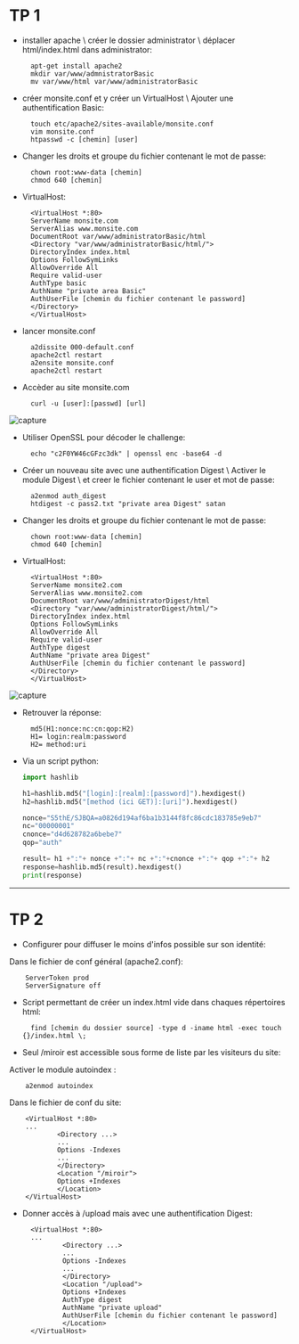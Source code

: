 # **TP 1**

- installer apache \ créer le dossier administrator \ déplacer html/index.html dans administrator: 

        apt-get install apache2
        mkdir var/www/admnistratorBasic
        mv var/www/html var/www/administratorBasic
    
- créer monsite.conf et y créer un VirtualHost \ Ajouter une authentification Basic:

        touch etc/apache2/sites-available/monsite.conf
        vim monsite.conf
        htpasswd -c [chemin] [user]
        
- Changer les droits et groupe du fichier contenant le mot de passe:
        
        chown root:www-data [chemin]
        chmod 640 [chemin]
  
- VirtualHost:
        
        <VirtualHost *:80>
        ServerName monsite.com
        ServerAlias www.monsite.com
        DocumentRoot var/www/administratorBasic/html
        <Directory "var/www/administratorBasic/html/">
        DirectoryIndex index.html
        Options FollowSymLinks
        AllowOverride All
        Require valid-user 
        AuthType basic
        AuthName "private area Basic"
        AuthUserFile [chemin du fichier contenant le password]
        </Directory>
        </VirtualHost>

- lancer monsite.conf

        a2dissite 000-default.conf
        apache2ctl restart
        a2ensite monsite.conf
        apache2ctl restart

- Accèder au site monsite.com 

        curl -u [user]:[passwd] [url]

![capture](https://github.com/JabbM/SecuInfo/blob/master/CaptureWireSharkTP1_01.PNG)

- Utiliser OpenSSL pour décoder le challenge:

        echo "c2F0YW46cGFzc3dk" | openssl enc -base64 -d
        
- Créer un nouveau site avec une authentification Digest \ Activer le module Digest \ et creer le fichier contenant le user et mot de passe:
        
        a2enmod auth_digest
        htdigest -c pass2.txt "private area Digest" satan
       
- Changer les droits et groupe du fichier contenant le mot de passe:
        
        chown root:www-data [chemin]
        chmod 640 [chemin]
        
- VirtualHost:

        <VirtualHost *:80>
        ServerName monsite2.com
        ServerAlias www.monsite2.com
        DocumentRoot var/www/administratorDigest/html
        <Directory "var/www/administratorDigest/html/">
        DirectoryIndex index.html
        Options FollowSymLinks
        AllowOverride All
        Require valid-user 
        AuthType digest
        AuthName "private area Digest"
        AuthUserFile [chemin du fichier contenant le password]
        </Directory>
        </VirtualHost>
        
![capture](https://github.com/JabbM/SecuInfo/blob/master/CaptureWireSharkTP1_02.PNG)

- Retrouver la réponse:
        
        md5(H1:nonce:nc:cn:qop:H2)
        H1= login:realm:password
        H2= method:uri
        
- Via un script python:
        
    ```python
    import hashlib

    h1=hashlib.md5("[login]:[realm]:[password]").hexdigest()
    h2=hashlib.md5("[method (ici GET)]:[uri]").hexdigest()

    nonce="S5thE/SJBQA=a0826d194af6ba1b3144f8fc86cdc183785e9eb7"
    nc="00000001"
    cnonce="d4d628782a6bebe7"
    qop="auth"

    result= h1 +":"+ nonce +":"+ nc +":"+cnonce +":"+ qop +":"+ h2
    response=hashlib.md5(result).hexdigest()
    print(response)

---

# **TP 2**

- Configurer pour diffuser le moins d'infos possible sur son identité:

Dans le fichier de conf général (apache2.conf):

        ServerToken prod
        ServerSignature off

- Script permettant de créer un index.html vide dans chaques répertoires html:

        find [chemin du dossier source] -type d -iname html -exec touch {}/index.html \;

- Seul /miroir est accessible sous forme de liste par les visiteurs du site:

Activer le module autoindex :

        a2enmod autoindex

Dans le fichier de conf du site:

        <VirtualHost *:80>
        ...
                <Directory ...>
                ...
                Options -Indexes
                ...
                </Directory>
                <Location "/miroir">
                Options +Indexes
                </Location>
        </VirtualHost>

- Donner accès à /upload mais avec une authentification Digest:

        <VirtualHost *:80>
        ...
                <Directory ...>
                ...
                Options -Indexes
                ...
                </Directory>
                <Location "/upload">
                Options +Indexes
                AuthType digest
                AuthName "private upload"
                AuthUserFile [chemin du fichier contenant le password]
                </Location>
        </VirtualHost>
